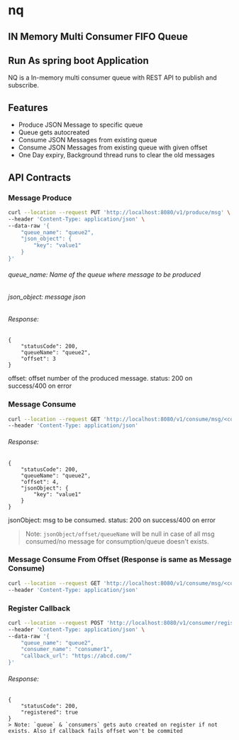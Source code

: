 # nq
## IN Memory Multi Consumer FIFO Queue

## Run As spring boot Application

NQ is a In-memory multi consumer queue with REST API to publish and subscribe.

## Features

- Produce JSON Message to specific queue
- Queue gets autocreated
- Consume JSON Messages from existing queue
- Consume JSON Messages from existing queue with given offset
- One Day expiry, Background thread runs to clear the old messages

## API Contracts

### Message Produce 
```sh
curl --location --request PUT 'http://localhost:8080/v1/produce/msg' \
--header 'Content-Type: application/json' \
--data-raw '{
    "queue_name": "queue2",
    "json_object": {
        "key": "value1"
    }
}'
```
###### queue_name: Name of the queue where message to be produced
###### json_object: message json

###### Response:
```
{
    "statusCode": 200,
    "queueName": "queue2",
    "offset": 3
}
```
offset: offset number of the produced message.
status: 200 on success/400 on error

### Message Consume 
```sh
curl --location --request GET 'http://localhost:8080/v1/consume/msg/<consumer_name>/<queue_name>' \
--header 'Content-Type: application/json'
```
###### Response:
```
{
    "statusCode": 200,
    "queueName": "queue2",
    "offset": 4,
    "jsonObject": {
        "key": "value1"
    }
}
```
jsonObject: msg to be consumed. 
status: 200 on success/400 on error

> Note: `jsonObject/offset/queueName` will be null in case of all msg consumed/no message for consumption/queue doesn't exists.

### Message Consume From Offset (Response is same as Message Consume)
```sh
curl --location --request GET 'http://localhost:8080/v1/consume/msg/<consumer_name>/<queue_name>/<offset>' \
--header 'Content-Type: application/json'
```

### Register Callback
```sh
curl --location --request POST 'http://localhost:8080/v1/consumer/register' \
--header 'Content-Type: application/json' \
--data-raw '{
    "queue_name": "queue2",
    "consumer_name": "consumer1",
    "callback_url": "https://abcd.com/"
}'
```
###### Response:
```
{
    "statusCode": 200,
    "registered": true
}
> Note: `queue` & `consumers` gets auto created on register if not exists. Also if callback fails offset won't be commited


